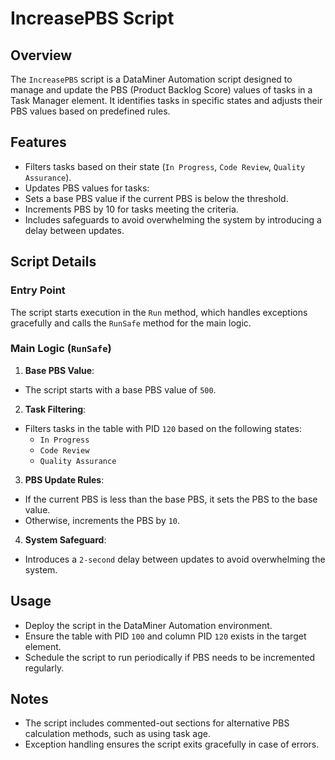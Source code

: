 # IncreasePBS Script  

## Overview  
The `IncreasePBS` script is a DataMiner Automation script designed to manage and update the PBS (Product Backlog Score) values of tasks in a Task Manager element. It identifies tasks in specific states and adjusts their PBS values based on predefined rules.  

## Features  
- Filters tasks based on their state (`In Progress`, `Code Review`, `Quality Assurance`).  
- Updates PBS values for tasks:  
- Sets a base PBS value if the current PBS is below the threshold.  
- Increments PBS by 10 for tasks meeting the criteria.  
- Includes safeguards to avoid overwhelming the system by introducing a delay between updates.  

## Script Details  

### Entry Point  
The script starts execution in the `Run` method, which handles exceptions gracefully and calls the `RunSafe` method for the main logic.  

### Main Logic (`RunSafe`)  
1. **Base PBS Value**:  
 - The script starts with a base PBS value of `500`.  

2. **Task Filtering**:  
 - Filters tasks in the table with PID `120` based on the following states:  
   - `In Progress`  
   - `Code Review`  
   - `Quality Assurance`  

3. **PBS Update Rules**:  
 - If the current PBS is less than the base PBS, it sets the PBS to the base value.  
 - Otherwise, increments the PBS by `10`.  

4. **System Safeguard**:  
 - Introduces a `2-second` delay between updates to avoid overwhelming the system.  

## Usage  
- Deploy the script in the DataMiner Automation environment.  
- Ensure the table with PID `100` and column PID `120` exists in the target element.  
- Schedule the script to run periodically if PBS needs to be incremented regularly.  

## Notes  
- The script includes commented-out sections for alternative PBS calculation methods, such as using task age.  
- Exception handling ensures the script exits gracefully in case of errors.

